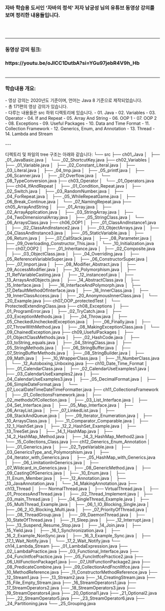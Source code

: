 <h3>자바 학습용 도서인 '자바의 정석' 저자 남궁성 님의 유튜브 동영상 강의를 보며 정리한 내용들입니다.</h3>
</br>
</br>

---

<h3>동영상 강의 링크: <h3>
https://youtu.be/oJlCC1DutbA?si=YGu97jebR4V9h_Hb
</br>
</br>  
  
---

<h3>학습내용 개요:</h3>
- 영상 강의는 2020년도 기준이며, 언어는 Java 8 기준으로 제작되었습니다. </br>  
- 총 171편의 영상 강의가 있습니다. </br>  
- 다루는 내용들은 src 하위 디렉토리에 있습니다.
  - 01. Java
  - 02. Variables
  - 03. Operator
  - 04. If and Repeat
  - 05. Array And String
  - 06. OOP 1
  - 07. OOP 2
  - 08. Exceptions
  - 09. Useful Packages
  - 10. Data and Time Format
  - 11. Collection Framework
  - 12. Generics, Enum, and Annotation
  - 13. Thread
  - 14. Lambda and Stream

</br>
</br>  
---

디렉토리 및 파일의 tree 구조는 아래와 같습니다: 
└── src
    ├── ch01_Java
    │   ├── _01_JavaBasic.java
    │   └── _02_ShortcutKey.java
    ├── ch02_Variables
    │   ├── _01_Variable.java
    │   ├── _02_Constant_Literal.java
    │   ├── _03_Literal.java
    │   ├── _04_tmp.java
    │   ├── _05_printf.java
    │   ├── _06_Scanner.java
    │   ├── _07_Overflow.java
    │   └── _08_TypeConversion.java
    ├── ch03_Operator
    │   └── _01_Operators.java
    ├── ch04_IfAndRepeat
    │   ├── _01_Condition_Repeat.java
    │   ├── _02_Switch.java
    │   ├── _03_RandomNumber.java
    │   ├── _04_ForRepeat.java
    │   ├── _05_WhileRepeatGame.java
    │   ├── _06_Break_Continue.java
    │   └── _07_NamingRepeat.java
    ├── ch05_ArrayAndString
    │   ├── _01_Array.java
    │   ├── _02_ArrayApplication.java
    │   ├── _03_StringArray.java
    │   ├── _04_TwoDimensionalArray.java
    │   ├── _05_StringClass.java
    │   └── _06_ArraysClass.java
    ├── ch06_OOP1
    │   ├── _01_ClassAndInstance1.java
    │   ├── _02_ClassAndInstance2.java
    │   ├── _03_ObjectArrays.java
    │   ├── _04_ClassAndInstance3.java
    │   ├── _05_StaticVariable.java
    │   ├── _06_Return.java
    │   ├── _07_CallStack.java
    │   ├── _08_Parameter.java
    │   ├── _09_Overloading_Constructor_This.java
    │   └── _10_Initialization.java
    ├── ch07_OOP2
    │   ├── _01_Inheritance.java
    │   ├── _02_Composite.java
    │   ├── _03_ObjectClass.java
    │   ├── _04_Overriding.java
    │   ├── _05_ReferenceVariableSuper.java
    │   ├── _06_ConstructorSuper.java
    │   ├── _07_Import.java
    │   ├── _08_Modifier_Abstract.java
    │   ├── _09_AccessModifier.java
    │   ├── _10_Polymorphism.java
    │   ├── _11_RefVariableCasting.java
    │   ├── _12_instanceof.java
    │   ├── _13_ArraysAndObjects.java
    │   ├── _14_AbstractClass.java
    │   ├── _15_Interface.java
    │   ├── _16_InterfaceAndPolymorph.java
    │   ├── _17_DefaultMethodOfInterface.java
    │   ├── _18_InnerClass.java
    │   ├── _19_InnerClassAccess.java
    │   ├── _20_AnonymousInnerClass.java
    │   └── _20_Example.java
    ├── ch07_OOP_protectedTest
    │   └── ProtectedExtendingClass.java
    ├── ch08_Exceptions
    │   ├── _01_ProgramError.java
    │   ├── _02_TryCatch.java
    │   ├── _03_ExceptionMethods.java
    │   ├── _04_Throw.java
    │   ├── _05_CheckedUncheckedException.java
    │   ├── _06_Finally.java
    │   ├── _07_ThrowWithMethod.java
    │   ├── _08_MakingExceptionClass.java
    │   └── _09_ChainedException.java
    ├── ch09_UsefulPackages
    │   ├── _01_ObjectClassMethods.java
    │   ├── _02_HashCode.java
    │   ├── _03_toString_equals.java
    │   ├── _04_StringClass.java
    │   ├── _05_StringMethods.java
    │   ├── _06_StringBuffer.java
    │   ├── _07_StringBufferMethods.java
    │   ├── _08_StringBuilder.java
    │   ├── _09_Math.java
    │   ├── _10_WrapperClass.java
    │   ├── _11_NumberClass.java
    │   └── _12_Autoboxing_Unboxing.java
    ├── ch10_Date_Time_Format
    │   ├── _01_CalendarClass.java
    │   ├── _02_CalendarUseExamples1.java
    │   ├── _03_CalendarUseExamples2.java
    │   ├── _04_CalendarUseExamples3.java
    │   ├── _05_DecimalFormat.java
    │   ├── _06_SimpleDateFormat.java
    │   └── _07_LocalDateTimeDateTimeFormatter.java
    ├── ch11_CollectionsFramework
    │   ├── _01_CollectionsFramework.java
    │   ├── _02_methodsOfCollection.java
    │   ├── _03_List_Interface.java
    │   ├── _04_Set_Interface.java
    │   ├── _05_Map_Interface.java
    │   ├── _06_ArrayList.java
    │   ├── _07_LinkedList.java
    │   ├── _08_StackAndQueue.java
    │   ├── _09_Iterator_Enumeration.java
    │   ├── _10_ArraysClass.java
    │   ├── _11_Comparator_Comparable.java
    │   ├── _12_1_HashSet.java
    │   ├── _12_2_HashSet_Example.java
    │   ├── _13_TreeSet.java
    │   ├── _14_1_HashMap.java
    │   ├── _14_2_HashMap_Method.java
    │   ├── _14_3_HashMap_Method2.java
    │   └── _15_Collections_Class.java
    ├── ch12_Generics_Enum_Annotation
    │   ├── _01_Generics.java
    │   ├── _02_TypeVariable.java
    │   ├── _03_GenericsType_and_Polymorphism.java
    │   ├── _04_Iterator_with_Generics.java
    │   ├── _05_HashMap_with_Generics.java
    │   ├── _06_LimitationInGenerics.java
    │   ├── _07_Wildcard_in_Generics.java
    │   ├── _08_GenericMethod.java
    │   ├── _09_CastingOfGenerics.java
    │   ├── _10_Enum.java
    │   ├── _11_Enum_Member.java
    │   ├── _12_Annotation.java
    │   ├── _13_JavaAnnotation.java
    │   └── _14_MakingAnnotation.java
    ├── ch13_Thread
    │   ├── NormalThread.java
    │   ├── VirtualThread.java
    │   ├── _01_ProcessAndThread.java
    │   ├── _02_Thread_Implement.java
    │   ├── _03_main_Thread.java
    │   ├── _04_SingleThread_Example.java
    │   ├── _05_MultiThread_Example.java
    │   ├── _06_1_IO_Blocking_Single.java
    │   ├── _06_2_IO_Blocking_Multi.java
    │   ├── _07_PriorityOfThread.java
    │   ├── _08_ThreadGroup.java
    │   ├── _09_DaemonThread.java
    │   ├── _10_StateOfThread.java
    │   ├── _11_Sleep.java
    │   ├── _12_Interrupt.java
    │   ├── _13_Suspend_Resume_Stop.java
    │   ├── _14_Join.java
    │   ├── _15_Yield.java
    │   ├── _16_1_Synchronization.java
    │   ├── _16_2_Example_NonSync.java
    │   ├── _16_3_Example_Sync.java
    │   ├── _17_1_Wait_Notify.java
    │   └── _17_2_Wait_Notify.java
    └── ch14_Lambda_Stream
        ├── _01_LambdaExpression.java
        ├── _02_LambdaPractice.java
        ├── _03_Functional_Interface.java
        ├── _04_FuncIntfcePractice.java
        ├── _05_FuncIntfcePractice2.java
        ├── _06_UtilFunctionPackage1.java
        ├── _07_UtilFunctionPackage2.java
        ├── _08_PredicateCombine.java
        ├── _09_CollectionAndFncnlItfce.java
        ├── _10_MethodReference.java
        ├── _11_ConstructorMethodReference.java
        ├── _12_Stream1.java
        ├── _13_Stream2.java
        ├── _14_CreatingStream.java
        ├── _15_File_Empty_Stream.java
        ├── _16_StreamOperators1.java
        ├── _17_StreamOperators2.java
        ├── _18_StreamOperators3.java
        ├── _19_StreamOperators4.java
        ├── _20_Optional1.java
        ├── _21_Optional2.java
        ├── _22_StreamOperator5.java
        ├── _23_StreamOperator6.java
        ├── _24_Partitioning.java
        └── _25_Grouping.java

</br>
</br>


